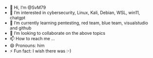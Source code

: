 - 👋 Hi, I’m @SvM79
- 👀 I’m interested in cybersecurity, Linux, Kali, Debian, WSL, win11, chatgpt
- 🌱 I’m currently learning pentesting, red team, blue team, visualstudio and github
- 💞️ I’m looking to collaborate on the above topics
- 📫 How to reach me ...
- 😄 Pronouns: him
- ⚡ Fun fact: I wish there was :-)

<!---
SvM79/SvM79 is a ✨ special ✨ repository because its `README.md` (this file) appears on your GitHub profile.
You can click the Preview link to take a look at your changes.
--->
